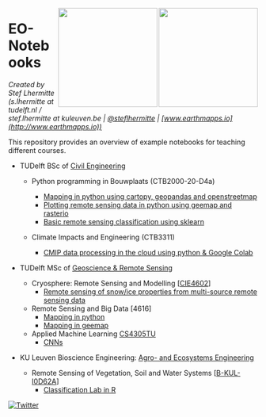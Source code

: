 [<img src="https://raw.githubusercontent.com/mbakker7/exploratory_computing_with_python/master/tudelft_logo.png" width="200" align='right'>](https://www.tudelft.nl/citg/over-faculteit/afdelingen/geoscience-remote-sensing/staff/scientific-staff/dr-stef-lhermitte)
[<img src="https://upload.wikimedia.org/wikipedia/commons/thumb/4/49/KU_Leuven_logo.svg/512px-KU_Leuven_logo.svg.png?20170712072519" width="200" align='right'>](https://www.kuleuven.be/wieiswie/nl/person/00036095)


# EO-Notebooks
*Created by Stef Lhermitte (s.lhermitte at tudelft.nl / stef.lhermitte at kuleuven.be |  [@steflhermitte](https://twitter.com/StefLhermitte) | [www.earthmapps.io](http://www.earthmapps.io))*

This repository provides an overview of example notebooks for teaching different courses.

* TUDelft BSc of [Civil Engineering](https://www.tudelft.nl/en/education/programmes/bachelors/ct/bachelor-of-civil-engineering)
  * Python programming in Bouwplaats (CTB2000-20-D4a)
    * [Mapping in python using cartopy, geopandas and openstreetmap](PythonProgramming/RS_Notebook1_Mapping_in_python.ipynb)
    * [Plotting remote sensing data in python using geemap and rasterio](PythonProgramming/RS_Notebook2_Loading_RS_data_in_python.ipynb)
    * [Basic remote sensing classification using sklearn](PythonProgramming/RS_Notebook3_classification.ipynb)

  * Climate Impacts and Engineering (CTB3311)
    * [CMIP data processing in the cloud using python & Google Colab](ClimateImpactsAndEngineering/CTB3311_CMIPinPython.ipynb)

* TUDelft MSc of [Geoscience & Remote Sensing](https://www.tudelft.nl/citg/over-de-faculteit/afdelingen/geoscience-remote-sensing/education/msc-track-geoscience-and-remote-sensing)
  * Cryosphere: Remote Sensing and Modelling [[CIE4602](https://studiegids.tudelft.nl/a101_displayCourse.do?course_id=52720)]
    * [Remote sensing of snow/ice properties from multi-source remote sensing data](Cryosphere/CIE4602_RSAssignment_2020_21_Q3.ipynb)
  * Remote Sensing and Big Data [4616]
    * [Mapping in python](RemoteSensing%2BBigData/RSBD_Notebook1_Mapping_in_python_2021.ipynb) 
    * [Mapping in geemap](RemoteSensing%2BBigData/RSBD_Notebook2_PythonMappinginGEE.ipynb)
  * Applied Machine Learning [CS4305TU](https://studiegids.tudelft.nl/a101_displayCourse.do?course_id=60276&_NotifyTextSearch_)
    * [CNNs](AppliedMachineLearning/AppliedMachineLearning_Week7_CNN_exampleNotebook.ipynb)  

* KU Leuven Bioscience Engineering: [Agro- and Ecosystems Engineering](https://onderwijsaanbod.kuleuven.be/opleidingen/e/CQ_52701663.htm#activetab=diploma_omschrijving)
  * Remote Sensing of Vegetation, Soil and Water Systems [[B-KUL-I0D62A](https://onderwijsaanbod.kuleuven.be/syllabi/e/I0D62AE.htm#activetab=doelstellingen_idp1678992)]
    * [Classification Lab in R](RSVSW/RSVS_classification.Rmd)

[![Twitter](https://img.shields.io/twitter/url/https/twitter.com/cloudposse.svg?style=social&label=%20%40steflhermitte)](https://twitter.com/steflhermitte)
